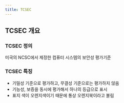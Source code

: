 ```yaml
---
title: TCSEC
---
```


## TCSEC 개요
### TCSEC 정의
미국의 NCSC에서 제정한 컴퓨터 시스템의 보안성 평가기준

### TCSEC 특징
* 기밀성 기준으로 평가하고, 무결성 기준으로는 평가하지 않음
* 기능성, 보증을 동시에 평가해서 하나의 등급으로 표시
* 표지 색이 오렌지색이기 때문에 통상 오렌지북이라고 불림
